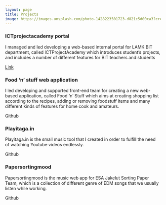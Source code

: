 ```yaml
---
layout: page
title: Projects
image: https://images.unsplash.com/photo-1428223501723-d821c5d00ca3?crop=entropy&fit=crop&fm=jpg&h=1000&ixjsv=2.1.0&ixlib=rb-0.3.5&q=80&w=1925
---
```


### ICTprojectacademy portal

I managed and led developing a web-based internal portal for LAMK BIT department, called ICTProjectAcademy which introduces student’s projects, and includes a number of different features for BIT teachers and students

[Link](https://ictprojectmaster.lamk.fi/)

### Food ‘n’ stuff web application

I led developing and supported front-end team for creating a new web-based application, called Food ‘n’ Stuff which aims at creating shopping list according to the recipes, adding or removing foodstuff items and many different kinds of features for home cook and amateurs.

Github



### Playitaga.in

Playitaga.in is the small music tool that I created in order to fulfill the need of watching Youtube videos endlessly.

Github



### Papersortingmood

Papersortingmood is the music web app for ESA Jakelut Sorting Paper Team, which is a collection of different genre of EDM songs that we usually listen while working.

Github
